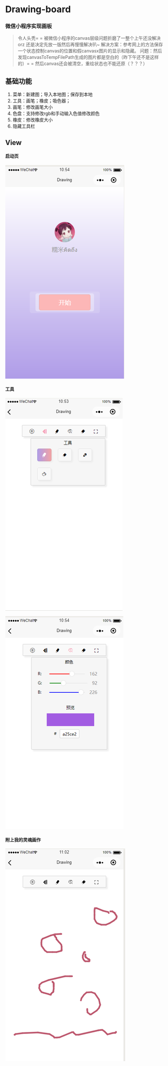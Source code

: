 # Drawing-board
### 微信小程序实现画板
> 令人头秃= = 被微信小程序的canvas层级问题折磨了一整个上午还没解决orz 还是决定先放一版然后再慢慢解决叭~ 
> 解决方案：参考网上的方法保存一个状态控制canvas的位置和假canvasx图片的显示和隐藏。 
> 问题：然后发现canvasToTempFilePath生成的图片都是空白的（昨下午还不是这样的）= = 然后canvas还会被清空，重绘状态也不能还原（？？？）

## 基础功能
1. 菜单：新建图；导入本地图；保存到本地
2. 工具：画笔；橡皮；吸色器；
3. 画笔：修改画笔大小
4. 色盘：支持修改rgb和手动输入色值修改颜色
5. 橡皮：修改橡皮大小
6. 隐藏工具栏
## View
#### 启动页
![image](img/1.png)
#### 工具
![image](img/2.png)

![image](img/3.png)
#### 附上我的灵魂画作
![image](img/4.png)


